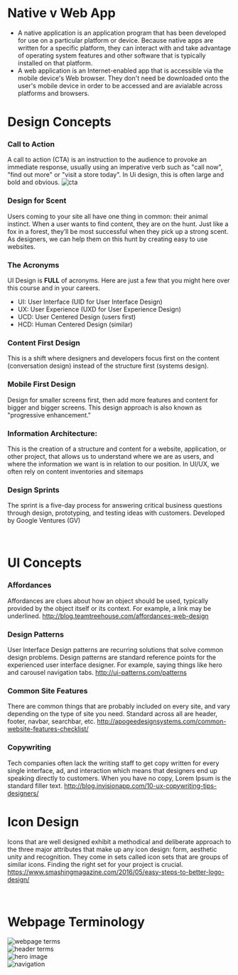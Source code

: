 # Native v Web App
- A native application is an application program that has been developed for use on a particular platform or device. Because native apps are written for a specific platform, they can interact with and take advantage of operating system features and other software that is typically installed on that platform.
- A web application is an Internet-enabled app that is accessible via the mobile device's Web browser. They don't need be downloaded onto the user's mobile device in order to be accessed and are avialable across platforms and browsers. 

# Design Concepts

### Call to Action
A call to action (CTA) is an instruction to the audience to provoke an immediate response, usually using an imperative verb such as "call now", "find out more" or "visit a store today". In Ui design, this is often large and bold and obvious.
![cta](http://blog.usabilla.com/wp-content/uploads/paypal.jpg)

### Design for Scent
Users coming to your site all have one thing in common: their animal instinct. When a user wants to find content, they are on the hunt. Just like a fox in a forest, they’ll be most successful when they pick up a strong scent. As designers, we can help them on this hunt by creating easy to use websites.

### The Acronyms
UI Design is **FULL** of acronyms. Here are just a few that you might here over this course and in your careers.
- UI: User Interface (UID for User Interface Design)
- UX: User Experience (UXD for User Experience Design)
- UCD: User Centered Design (users first)
- HCD: Human Centered Design (similar)

### Content First Design
This is a shift where designers and developers focus first on the content (conversation design) instead of the structure first (systems design).

### Mobile First Design
Design for smaller screens first, then add more features and content for bigger and bigger screens. This design approach is also known as "progressive enhancement."

### Information Architecture:
This is the creation of a structure and content for a website, application, or other project, that allows us to understand where we are as users, and where the information we want is in relation to our position. In UI/UX, we often rely on content inventories and sitemaps

### Design Sprints
The sprint is a five-day process for answering critical business questions through design, prototyping, and testing ideas with customers. Developed by Google Ventures (GV)

<br>

# UI Concepts

### Affordances
Affordances are clues about how an object should be used, typically provided by the object itself or its context. For example, a link may be underlined.
http://blog.teamtreehouse.com/affordances-web-design

### Design Patterns
User Interface Design patterns are recurring solutions that solve common design problems. Design patterns are standard reference points for the experienced user interface designer. For example, saying things like hero and carousel navigation tabs.
http://ui-patterns.com/patterns

### Common Site Features
There are common things that are probably included on every site, and vary depending on the type of site you need. Standard across all are header, footer, navbar, searchbar, etc.
http://apogeedesignsystems.com/common-website-features-checklist/

### Copywriting
Tech companies often lack the writing staff to get copy written for every single interface, ad, and interaction which means that designers end up speaking directly to customers. When you have no copy, Lorem Ipsum is the standard filler text.
http://blog.invisionapp.com/10-ux-copywriting-tips-designers/

# Icon Design
Icons that are well designed exhibit a methodical and deliberate approach to the three major attributes that make up any icon design: form, aesthetic unity and recognition. They come in sets called icon sets that are groups of similar icons. Finding the right set for your project is crucial.
https://www.smashingmagazine.com/2016/05/easy-steps-to-better-logo-design/

<br>

# Webpage Terminology
![webpage terms](http://logicpool.com/wp-content/uploads/2010/02/webpage-terms-11.jpg)
<br>
![header terms](https://www.tronar.net/wp-content/uploads/1-Most-Common-Features-That-Every-Small-Business-Website-Must-Have-Header.png)
<br>
![hero image](https://575717b777ff8d928c6b-704c46a8034042e4fc898baf7b3e75d9.ssl.cf1.rackcdn.com/9349968_hero-image-design-tips-for-natural-looking_t17563513.jpg)
<br>
![navigation](https://575717b777ff8d928c6b-704c46a8034042e4fc898baf7b3e75d9.ssl.cf1.rackcdn.com/9349968_hero-image-design-tips-for-natural-looking_t17563513.jpg)
